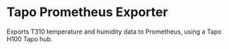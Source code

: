 # Tapo Prometheus Exporter

Exports T310 temperature and humidity data to Prometheus, using a Tapo H100 Tapo hub.